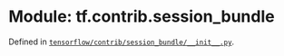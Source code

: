 <div itemscope itemtype="http://developers.google.com/ReferenceObject">
<meta itemprop="name" content="tf.contrib.session_bundle" />
<meta itemprop="path" content="Stable" />
</div>

# Module: tf.contrib.session_bundle



Defined in [`tensorflow/contrib/session_bundle/__init__.py`](https://www.tensorflow.org/code/tensorflow/contrib/session_bundle/__init__.py).



